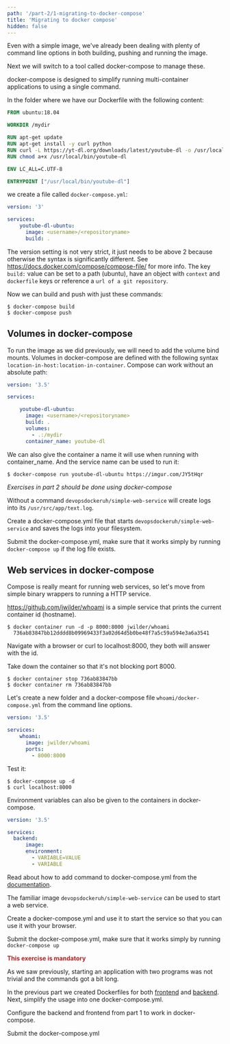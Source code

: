 ```yaml
---
path: '/part-2/1-migrating-to-docker-compose'
title: 'Migrating to docker compose'
hidden: false
---
```


Even with a simple image, we've already been dealing with plenty of command line options in both building, pushing and running the image.

Next we will switch to a tool called docker-compose to manage these.

docker-compose is designed to simplify running multi-container applications to using a single command.

In the folder where we have our Dockerfile with the following content:

```dockerfile
FROM ubuntu:18.04

WORKDIR /mydir

RUN apt-get update
RUN apt-get install -y curl python
RUN curl -L https://yt-dl.org/downloads/latest/youtube-dl -o /usr/local/bin/youtube-dl
RUN chmod a+x /usr/local/bin/youtube-dl

ENV LC_ALL=C.UTF-8

ENTRYPOINT ["/usr/local/bin/youtube-dl"]
```

we create a file called `docker-compose.yml`:

```yaml
version: '3'

services:
    youtube-dl-ubuntu:
      image: <username>/<repositoryname>
      build: .
```

The version setting is not very strict, it just needs to be above 2 because otherwise the syntax is significantly different. See <https://docs.docker.com/compose/compose-file/> for more info. The key `build:` value can be set to a path (ubuntu), have an object with `context` and `dockerfile` keys or reference a `url of a git repository`.

Now we can build and push with just these commands:

```console
$ docker-compose build
$ docker-compose push
```

## Volumes in docker-compose ##

To run the image as we did previously, we will need to add the volume bind mounts. Volumes in docker-compose are defined with the following syntax `location-in-host:location-in-container`. Compose can work without an absolute path:

```yaml
version: '3.5'

services:

    youtube-dl-ubuntu:
      image: <username>/<repositoryname>
      build: .
      volumes:
        - .:/mydir
      container_name: youtube-dl
```

We can also give the container a name it will use when running with container_name. And the service name can be used to run it:

```console
$ docker-compose run youtube-dl-ubuntu https://imgur.com/JY5tHqr
```

<exercise name="Exercise 2.1">

  *Exercises in part 2 should be done using docker-compose*

  Without a command `devopsdockeruh/simple-web-service` will create logs into its `/usr/src/app/text.log`.

  Create a docker-compose.yml file that starts `devopsdockeruh/simple-web-service` and saves the logs into your
  filesystem.

  Submit the docker-compose.yml, make sure that it works simply by running `docker-compose up` if the log file exists.


</exercise>

## Web services in docker-compose ##

Compose is really meant for running web services, so let's move from simple binary wrappers to running a HTTP service.

<https://github.com/jwilder/whoami> is a simple service that prints the current container id (hostname).

```console
$ docker container run -d -p 8000:8000 jwilder/whoami
  736ab83847bb12dddd8b09969433f3a02d64d5b0be48f7a5c59a594e3a6a3541
```

Navigate with a browser or curl to localhost:8000, they both will answer with the id.

Take down the container so that it's not blocking port 8000.

```console
$ docker container stop 736ab83847bb
$ docker container rm 736ab83847bb
```

Let's create a new folder and a docker-compose file `whoami/docker-compose.yml` from the command line options.

```yaml
version: '3.5'

services:
    whoami:
      image: jwilder/whoami
      ports:
        - 8000:8000
```

Test it:

```console
$ docker-compose up -d
$ curl localhost:8000
```

Environment variables can also be given to the containers in docker-compose.

```yaml
version: '3.5'

services:
  backend:
      image:
      environment:
        - VARIABLE=VALUE
        - VARIABLE
```

<exercise name="Exercise 2.2">

  Read about how to add command to docker-compose.yml from the [documentation](https://docs.docker.com/compose/compose-file/compose-file-v3/#command).

  The familiar image `devopsdockeruh/simple-web-service` can be used to start a web service.

  Create a docker-compose.yml and use it to start the service so that you can use it with your browser.

  Submit the docker-compose.yml, make sure that it works simply by running `docker-compose up`

</exercise>

<exercise name="Exercise 2.3">

  <b style="color:firebrick;">This exercise is mandatory</b>

  As we saw previously, starting an application with two programs was not trivial and the commands got a bit long.

  In the previous part we created Dockerfiles for both [frontend](https://github.com/docker-hy/material-applications/tree/main/example-frontend) and [backend](https://github.com/docker-hy/material-applications/tree/main/example-backend).
  Next, simplify the usage into one docker-compose.yml.

  Configure the backend and frontend from part 1 to work in docker-compose.

  Submit the docker-compose.yml

</exercise>
